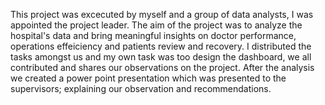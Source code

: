 This project was excecuted  by myself and a group of data analysts, I was appointed the project leader.
The aim of the project was to analyze the hospital's data and bring meaningful insights on doctor performance, operations effeiciency and patients review and recovery.
I distributed the tasks amongst us and my own task was too design the dashboard, we all contributed and shares our observations on the project.
After the analysis we created a power point presentation which was presented to the supervisors; explaining our observation and recommendations.
